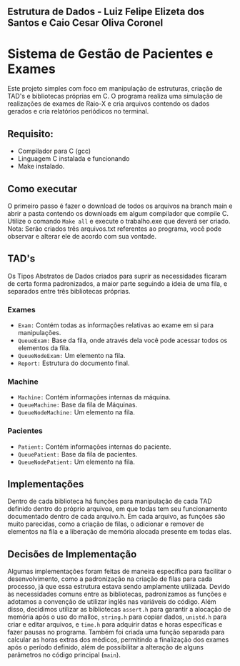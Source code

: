 ## Estrutura de Dados - Luiz Felipe Elizeta dos Santos e Caio Cesar Oliva Coronel
# Sistema de Gestão de Pacientes e Exames

Este projeto simples com foco em manipulação de estruturas, criação de TAD's e bibliotecas próprias em C.
O programa realiza uma simulação de realizações de exames de Raio-X e cria arquivos contendo os dados gerados e cria relatórios periódicos no terminal.

## Requisito:
  - Compilador para C (gcc)
  - Linguagem C instalada e funcionando
  - Make instalado.
    
## Como executar
O primeiro passo é fazer o download de todos os arquivos na branch main e abrir a pasta contendo os downloads em algum compilador que compile C. Utilize o comando `Make all` e execute o trabalho.exe que deverá ser criado.
Nota: Serão criados três arquivos.txt referentes ao programa, você pode observar e alterar ele de acordo com sua vontade.

## TAD's
Os Tipos Abstratos de Dados criados para suprir as necessidades ficaram de certa forma padronizados, a maior parte seguindo a ideia de uma fila, e separados entre três bibliotecas próprias.

### Exames
  - `Exam:` Contém todas as informações relativas ao exame em si para manipulações.
  - `QueueExam:` Base da fila, onde através dela você pode acessar todos os elementos da fila.
  - `QueueNodeExam:` Um elemento na fila.
  - `Report:` Estrutura do documento final.

### Machine
  - `Machine:` Contém informações internas da máquina.
  - `QueueMachine:` Base da fila de Máquinas.
  - `QueueNodeMachine:` Um elemento na fila.

### Pacientes
  - `Patient:` Contém informações internas do paciente.
  - `QueuePatient:` Base da fila de pacientes.
  - `QueueNodePatient:` Um elemento na fila.

## Implementações
Dentro de cada biblioteca há funções para manipulação de cada TAD definido dentro do próprio arquivoa, em que todas tem seu funcionamento documentado dentro de cada arquivo.h. Em cada arquivo, as funções são muito parecidas, como a criação de filas, o adicionar e remover de elementos na fila e a liberação de memória alocada presente em todas elas. 

## Decisões de Implementação
Algumas implementações foram feitas de maneira específica para facilitar o desenvolvimento, como a padronização na criação de filas para cada processo, já que essa estrutura estava sendo amplamente utilizada. Devido às necessidades comuns entre as bibliotecas, padronizamos as funções e adotamos a convenção de utilizar inglês nas variáveis do código. Além disso, decidimos utilizar as bibliotecas `assert.h` para garantir a alocação de memória após o uso do malloc, `string.h` para copiar dados, `unistd.h` para criar e editar arquivos, e `time.h` para adquirir datas e horas específicas e fazer pausas no programa. Também foi criada uma função separada para calcular as horas extras dos médicos, permitindo a finalização dos exames após o período definido, além de possibilitar a alteração de alguns parâmetros no código principal (`main`).
